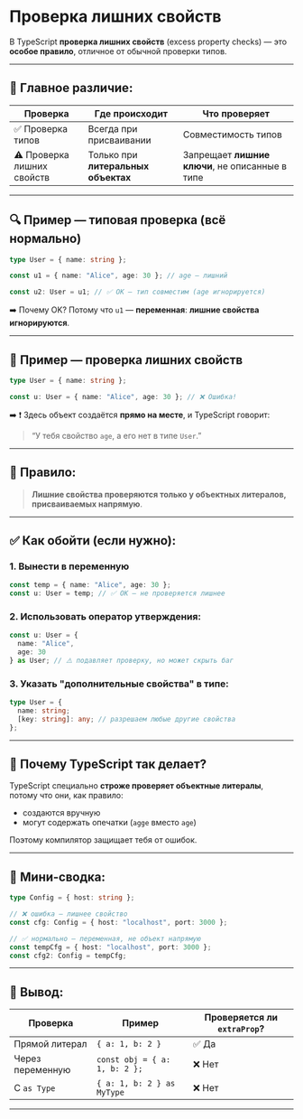 # Проверка лишних свойств

В TypeScript **проверка лишних свойств** (excess property checks) — это **особое правило**, отличное от обычной проверки типов.

---

## 📌 Главное различие:

| Проверка                   | Где происходит                      | Что проверяет                                   |
| -------------------------- | ----------------------------------- | ----------------------------------------------- |
| ✅ Проверка типов           | Всегда при присваивании             | Совместимость типов                             |
| ⚠️ Проверка лишних свойств | Только при **литеральных объектах** | Запрещает **лишние ключи**, не описанные в типе |

---

## 🔍 Пример — **типовая проверка** (всё нормально)

```ts
type User = { name: string };

const u1 = { name: "Alice", age: 30 }; // age — лишний

const u2: User = u1; // ✅ OK — тип совместим (age игнорируется)
```

➡️ Почему OK? Потому что `u1` — **переменная**: **лишние свойства игнорируются**.

---

## 🛑 Пример — **проверка лишних свойств**

```ts
type User = { name: string };

const u: User = { name: "Alice", age: 30 }; // ❌ Ошибка!
```

➡️ ❗ Здесь объект создаётся **прямо на месте**, и TypeScript говорит:

> “У тебя свойство `age`, а его нет в типе `User`.”

---

## 📌 Правило:

> **Лишние свойства проверяются только у объектных литералов, присваиваемых напрямую**.

---

## ✅ Как обойти (если нужно):

### 1. Вынести в переменную

```ts
const temp = { name: "Alice", age: 30 };
const u: User = temp; // ✅ OK — не проверяется лишнее
```

### 2. Использовать оператор утверждения:

```ts
const u: User = {
  name: "Alice",
  age: 30
} as User; // ⚠️ подавляет проверку, но может скрыть баг
```

### 3. Указать "дополнительные свойства" в типе:

```ts
type User = {
  name: string;
  [key: string]: any; // разрешаем любые другие свойства
};
```

---

## 🧠 Почему TypeScript так делает?

TypeScript специально **строже проверяет объектные литералы**, потому что они, как правило:

* создаются вручную
* могут содержать опечатки (`agge` вместо `age`)

Поэтому компилятор защищает тебя от ошибок.

---

## 🧪 Мини-сводка:

```ts
type Config = { host: string };

// ❌ ошибка — лишнее свойство
const cfg: Config = { host: "localhost", port: 3000 };

// ✅ нормально — переменная, не объект напрямую
const tempCfg = { host: "localhost", port: 3000 };
const cfg2: Config = tempCfg;
```

---

## 🧩 Вывод:

| Проверка         | Пример                        | Проверяется ли `extraProp`? |
| ---------------- | ----------------------------- | --------------------------- |
| Прямой литерал   | `{ a: 1, b: 2 }`              | ✅ Да                        |
| Через переменную | `const obj = { a: 1, b: 2 };` | ❌ Нет                       |
| С `as Type`      | `{ a: 1, b: 2 } as MyType`    | ❌ Нет                       |

---

